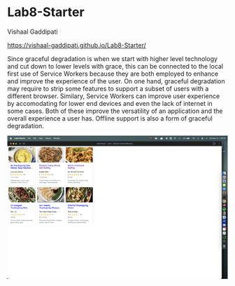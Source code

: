 # Lab8-Starter
Vishaal Gaddipati<br/>

https://vishaal-gaddipati.github.io/Lab8-Starter/<br/>

Since graceful degradation is when we start with higher level technology and cut down to lower levels with grace, this can be connected to the local first use of Service Workers because they are both employed to enhance and improve the experience of the user. On one hand, graceful degradation may require to strip some features to support a subset of users with a different browser. Similary, Service Workers can improve user experience by accomodating for lower end devices and even the lack of internet in some cases. Both of these improve the versatility of an application and the overall experience a user has. Offline support is also a form of graceful degradation.<br/>

![](pwa.png)
